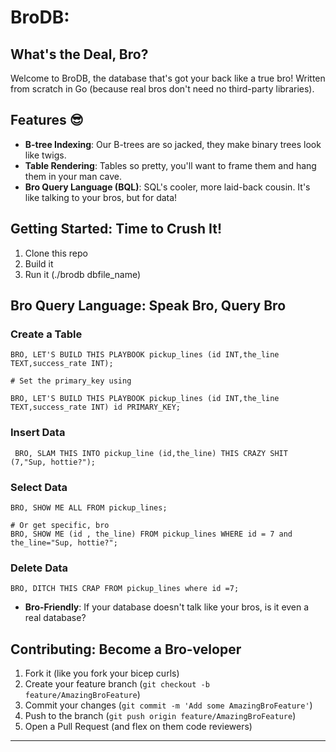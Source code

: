 # BroDB:

## What's the Deal, Bro? 

Welcome to BroDB, the database that's got your back like a true bro! Written from scratch in Go (because real bros don't need no third-party libraries).

## Features 😎

- **B-tree Indexing**: Our B-trees are so jacked, they make binary trees look like twigs.
- **Table Rendering**: Tables so pretty, you'll want to frame them and hang them in your man cave.
- **Bro Query Language (BQL)**: SQL's cooler, more laid-back cousin. It's like talking to your bros, but for data!

## Getting Started: Time to Crush It! 

1. Clone this repo 
2. Build it 
3. Run it (./brodb dbfile_name)

## Bro Query Language: Speak Bro, Query Bro 

### Create a Table 

```
BRO, LET'S BUILD THIS PLAYBOOK pickup_lines (id INT,the_line TEXT,success_rate INT);

# Set the primary_key using

BRO, LET'S BUILD THIS PLAYBOOK pickup_lines (id INT,the_line TEXT,success_rate INT) id PRIMARY_KEY;

```

### Insert Data

```
 BRO, SLAM THIS INTO pickup_line (id,the_line) THIS CRAZY SHIT (7,"Sup, hottie?");
```

### Select Data 

```
BRO, SHOW ME ALL FROM pickup_lines;

# Or get specific, bro
BRO, SHOW ME (id , the_line) FROM pickup_lines WHERE id = 7 and the_line="Sup, hottie?";
```

### Delete Data 

```
BRO, DITCH THIS CRAP FROM pickup_lines where id =7;
```

- **Bro-Friendly**: If your database doesn't talk like your bros, is it even a real database?

## Contributing: Become a Bro-veloper 

1. Fork it (like you fork your bicep curls)
2. Create your feature branch (`git checkout -b feature/AmazingBroFeature`)
3. Commit your changes (`git commit -m 'Add some AmazingBroFeature'`)
4. Push to the branch (`git push origin feature/AmazingBroFeature`)
5. Open a Pull Request (and flex on them code reviewers)

---


